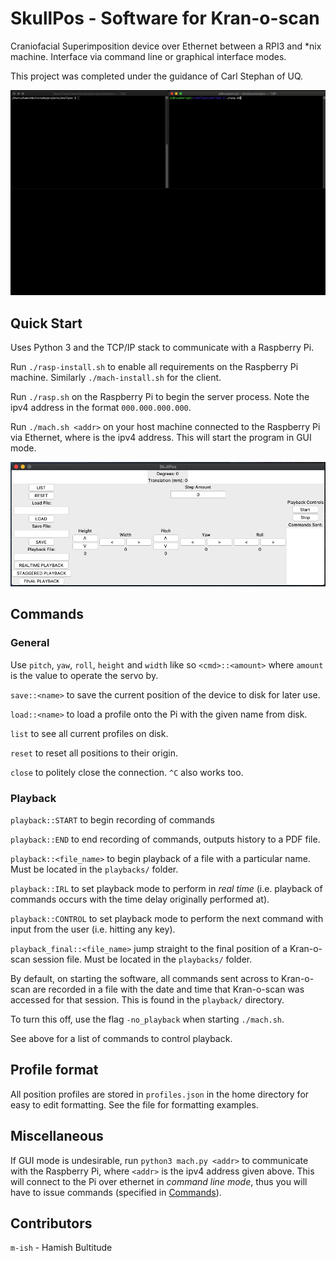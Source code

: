 # SkullPos - Software for Kran-o-scan

Craniofacial Superimposition device over Ethernet between a RPI3 and *nix machine. Interface via command line or graphical interface modes.

This project was completed under the guidance of Carl Stephan of UQ.

![demo](./support/demo2.gif)

## Quick Start

Uses Python 3 and the TCP/IP stack to communicate with a Raspberry Pi.

Run `./rasp-install.sh` to enable all requirements on the Raspberry Pi machine. Similarly `./mach-install.sh` for the client.

Run `./rasp.sh` on the Raspberry Pi to begin the server process. Note the ipv4 address in the format ```000.000.000.000```.

Run `./mach.sh <addr>` on your host machine connected to the Raspberry Pi via Ethernet, where <addr> is the ipv4 address. This will start the program in GUI mode.

![gui](./support/gui.png)

## Commands

### General

Use `pitch`, `yaw`, `roll`, `height` and `width` like so `<cmd>::<amount>` where `amount` is the value to operate the servo by.

`save::<name>` to save the current position of the device to disk for later use.

`load::<name>` to load a profile onto the Pi with the given name from disk.

`list` to see all current profiles on disk.

`reset` to reset all positions to their origin.

`close` to politely close the connection. `^C` also works too.

### Playback 
`playback::START` to begin recording of commands

`playback::END` to end recording of commands, outputs history to a PDF file.

`playback::<file_name>` to begin playback of a file with a particular name. Must be located in the `playbacks/` folder.

`playback::IRL` to set playback mode to perform in *real time* (i.e. playback of commands occurs with the time delay originally performed at).

`playback::CONTROL` to set playback mode to perform the next command with input from the user (i.e. hitting any key).

`playback_final::<file_name>` jump straight to the final position of a Kran-o-scan session file. Must be located in the `playbacks/` folder.

By default, on starting the software, all commands sent across to Kran-o-scan are recorded in a file with the date and time that Kran-o-scan was accessed for that session. This is found in the `playback/` directory.

To turn this off, use the flag `-no_playback` when starting `./mach.sh`.

See above for a list of commands to control playback.

## Profile format

All position profiles are stored in `profiles.json` in the home directory for easy to edit formatting. See the file for formatting examples.

## Miscellaneous
If GUI mode is undesirable, run `python3 mach.py <addr>` to communicate with the Raspberry Pi, where `<addr>` is the ipv4 address given above. This will connect to the Pi over ethernet in *command line mode*, thus you will have to issue commands (specified in [Commands](##Commands)).

## Contributors

`m-ish` - Hamish Bultitude
